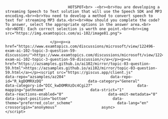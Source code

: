 <p class="card-text">
							
								HOTSPOT<br> -<br><br>You are developing a streaming Speech to Text solution that will use the Speech SDK and MP3 encoding.<br><br>You need to develop a method to convert speech to text for streaming MP3 data.<br><br>How should you complete the code? To answer, select the appropriate options in the answer area.<br><br>NOTE: Each correct selection is worth one point.<br><br><img src="https://img.examtopics.com/ai-102/image81.png">
							
						</p><p><a href="https://www.examtopics.com/discussions/microsoft/view/122496-exam-ai-102-topic-3-question-59-discussion/">https://www.examtopics.com/discussions/microsoft/view/122496-exam-ai-102-topic-3-question-59-discussion/</a></p><p><a href="https://azsamples.github.io/ai102/mirror/topic-03-question-59.html">https://azsamples.github.io/ai102/mirror/topic-03-question-59.html</a></p><script src="https://giscus.app/client.js"                    data-repo="azsamples/az204"                    data-repo-id="R_kgDOMRXzDQ"                    data-category="General"                    data-category-id="DIC_kwDOMRXzDc4Cgi27"                    data-mapping="pathname"                    data-strict="1"                    data-reactions-enabled="0"                    data-emit-metadata="0"                    data-input-position="bottom"                    data-theme="preferred_color_scheme"                    data-lang="en"                    crossorigin="anonymous"                    async>                    </script>